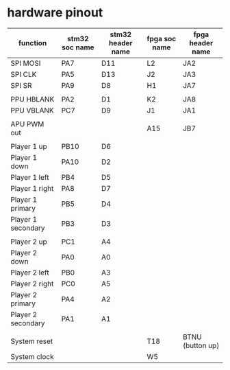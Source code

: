 # hardware pinout

|function|stm32 soc name|stm32 header name|fpga soc name|fpga header name|
|-|-|-|-|-|
|SPI MOSI|PA7|D11|L2|JA2|
|SPI CLK|PA5|D13|J2|JA3|
|SPI SR|PA9|D8|H1|JA7|
||
|PPU HBLANK|PA2|D1|K2|JA8|
|PPU VBLANK|PC7|D9|J1|JA1|
||
|APU PWM out|||A15|JB7|
||
|Player 1 up|PB10|D6|
|Player 1 down|PA10|D2|
|Player 1 left|PB4|D5|
|Player 1 right|PA8|D7|
|Player 1 primary|PB5|D4|
|Player 1 secondary|PB3|D3|
||
|Player 2 up|PC1|A4
|Player 2 down|PA0|A0
|Player 2 left|PB0|A3
|Player 2 right|PC0|A5
|Player 2 primary|PA4|A2
|Player 2 secondary|PA1|A1
||
|System reset|||T18|BTNU (button up)|
|System clock|||W5|

